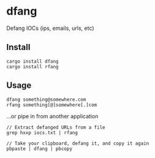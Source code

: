 # dfang

Defang IOCs (ips, emails, urls, etc)

## Install

```
cargo install dfang
cargo install rfang
```

## Usage

```
dfang something@somewhere.com
rfang something[@]somewhere[.]com
```

...or pipe in from another application

```
// Extract defanged URLs from a file
grep hxxp iocs.txt | rfang

// Take your clipboard, defang it, and copy it again
pbpaste | dfang | pbcopy
```
